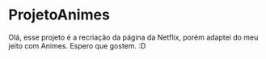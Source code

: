 # ProjetoAnimes
 
Olá, esse projeto é a recriação da página da Netflix, porém adaptei do meu jeito com Animes. Espero que gostem. :D

